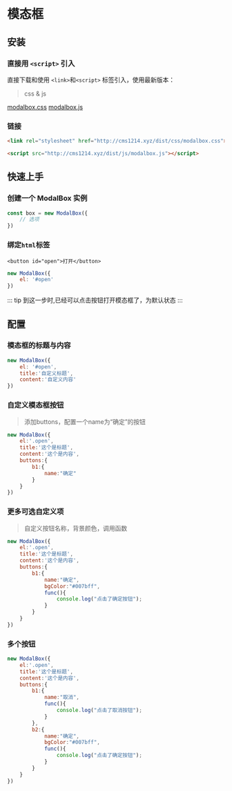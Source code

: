 # 模态框

## 安装

### 直接用 `<script>` 引入
直接下载和使用 `<link>`和`<script>` 标签引入，使用最新版本：
>css & js

[modalbox.css](http://cms1214.xyz/dist/css/modalbox.css "模态框css")
[modalbox.js](http://cms1214.xyz/dist/js/modalbox.js "模态框js")

### 链接

``` html
<link rel="stylesheet" href="http://cms1214.xyz/dist/css/modalbox.css">
```

``` html
<script src="http://cms1214.xyz/dist/js/modalbox.js"></script>
```

## 快速上手
### 创建一个 ModalBox 实例
``` js
const box = new ModalBox({
    // 选项
})
```

### 绑定`html`标签
`<button id="open">打开</button>`
``` js
new ModalBox({
    el: '#open'
})
```

::: tip
到这一步时,已经可以点击按钮打开模态框了，为默认状态
:::

## 配置

### 模态框的标题与内容
``` js
new ModalBox({
    el: '#open',
    title:'自定义标题',
    content:'自定义内容'
})
```

### 自定义模态框按钮
>添加buttons，配置一个name为“确定”的按钮
``` js
new ModalBox({
    el:'.open',
    title:'这个是标题',
    content:'这个是内容',
    buttons:{
        b1:{
            name:"确定"
        }
    }
})
```

### 更多可选自定义项
>自定义按钮名称，背景颜色，调用函数
``` js
new ModalBox({
    el:'.open',
    title:'这个是标题',
    content:'这个是内容',
    buttons:{
        b1:{
            name:"确定",
            bgColor:"#007bff",
            func(){
                console.log("点击了确定按钮");
            }
        }
    }
})
```

### 多个按钮
``` js
new ModalBox({
    el:'.open',
    title:'这个是标题',
    content:'这个是内容',
    buttons:{
        b1:{
            name:"取消",
            func(){
                console.log("点击了取消按钮");
            }
        },
        b2:{
            name:"确定",
            bgColor:"#007bff",
            func(){
                console.log("点击了确定按钮");
            }
        }
    }
})
```